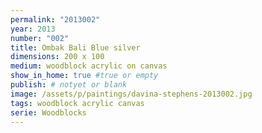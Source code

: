 ```yaml
---
permalink: "2013002"
year: 2013
number: "002"
title: Ombak Bali Blue silver
dimensions: 200 x 100
medium: woodblock acrylic on canvas
show_in_home: true #true or empty
publish: # notyet or blank
image: /assets/p/paintings/davina-stephens-2013002.jpg
tags: woodblock acrylic canvas
serie: Woodblocks
---
```


